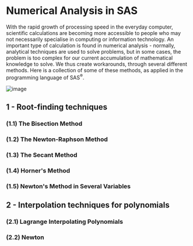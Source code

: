 # Numerical Analysis in SAS

With the rapid growth of processing speed in the everyday computer, scientific calculations are becoming more accessible to people who may not necessarily specialise in computing or information technology. An important type of calculation is found in numerical analysis - normally, analytical techniques are used to solve problems, but in some cases, the problem is too complex for our current accumulation of mathematical knowledge to solve. We thus create workarounds, through several different methods. Here is a collection of some of these methods, as applied in the programming language of SAS<sup>®</sup>.

![image](/numerical-analysis-in-sas/blob/master/Misc/SAS.png)

## 1 - Root-finding techniques

### (1.1) The Bisection Method

### (1.2) The Newton-Raphson Method

### (1.3) The Secant Method

### (1.4) Horner's Method

### (1.5) Newton's Method in Several Variables


## 2 - Interpolation techniques for polynomials

### (2.1) Lagrange Interpolating Polynomials

### (2.2) Newton
